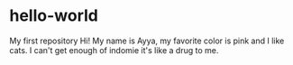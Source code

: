 # hello-world
My first repository
Hi!
My name is Ayya, my favorite color is pink and I like cats.
I can't get enough of indomie it's like a drug to me.
